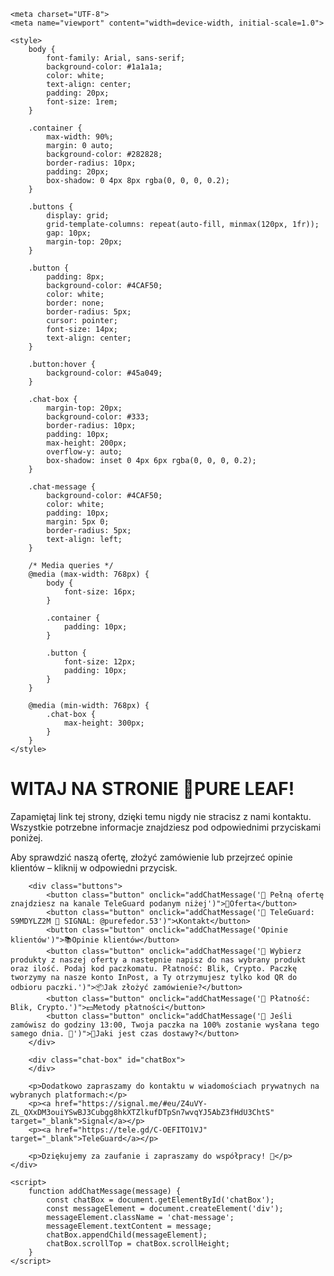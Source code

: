 <html lang="pl">

    <meta charset="UTF-8">
    <meta name="viewport" content="width=device-width, initial-scale=1.0">

    <style>
        body {
            font-family: Arial, sans-serif;
            background-color: #1a1a1a;
            color: white;
            text-align: center;
            padding: 20px;
            font-size: 1rem;
        }

        .container {
            max-width: 90%;
            margin: 0 auto;
            background-color: #282828;
            border-radius: 10px;
            padding: 20px;
            box-shadow: 0 4px 8px rgba(0, 0, 0, 0.2);
        }

        .buttons {
            display: grid;
            grid-template-columns: repeat(auto-fill, minmax(120px, 1fr));
            gap: 10px;
            margin-top: 20px;
        }

        .button {
            padding: 8px;
            background-color: #4CAF50;
            color: white;
            border: none;
            border-radius: 5px;
            cursor: pointer;
            font-size: 14px;
            text-align: center;
        }

        .button:hover {
            background-color: #45a049;
        }

        .chat-box {
            margin-top: 20px;
            background-color: #333;
            border-radius: 10px;
            padding: 10px;
            max-height: 200px;
            overflow-y: auto;
            box-shadow: inset 0 4px 6px rgba(0, 0, 0, 0.2);
        }

        .chat-message {
            background-color: #4CAF50;
            color: white;
            padding: 10px;
            margin: 5px 0;
            border-radius: 5px;
            text-align: left;
        }

        /* Media queries */
        @media (max-width: 768px) {
            body {
                font-size: 16px;
            }

            .container {
                padding: 10px;
            }

            .button {
                font-size: 12px;
                padding: 10px;
            }
        }

        @media (min-width: 768px) {
            .chat-box {
                max-height: 300px;
            }
        }
    </style>
</head>
<body>
    <div class="container">
        <h1>WITAJ NA STRONIE 🌿PURE LEAF!</h1>
        <p>Zapamiętaj link tej strony, dzięki temu nigdy nie stracisz z nami kontaktu. Wszystkie potrzebne informacje znajdziesz pod odpowiednimi przyciskami poniżej.</p>
        <p>Aby sprawdzić naszą ofertę, złożyć zamówienie lub przejrzeć opinie klientów – kliknij w odpowiedni przycisk.</p>

        <div class="buttons">
            <button class="button" onclick="addChatMessage('🔶 Pełną ofertę znajdziesz na kanale TeleGuard podanym niżej')">📜Oferta</button>
            <button class="button" onclick="addChatMessage('🔶 TeleGuard: S9MDYLZ2M 🔹 SIGNAL: @purefedor.53')">📞Kontakt</button>
            <button class="button" onclick="addChatMessage('Opinie klientów')">📚Opinie klientów</button>
            <button class="button" onclick="addChatMessage('🔶 Wybierz produkty z naszej oferty a nastepnie napisz do nas wybrany produkt oraz ilość. Podaj kod paczkomatu. Płatność: Blik, Crypto. Paczkę tworzymy na nasze konto InPost, a Ty otrzymujesz tylko kod QR do odbioru paczki.')">📦Jak złożyć zamówienie?</button>
            <button class="button" onclick="addChatMessage('🔶 Płatność: Blik, Crypto.')">💵Metody płatności</button>
            <button class="button" onclick="addChatMessage('🔶 Jeśli zamówisz do godziny 13:00, Twoja paczka na 100% zostanie wysłana tego samego dnia. 🚀')">📲Jaki jest czas dostawy?</button>
        </div>

        <div class="chat-box" id="chatBox">
        </div>

        <p>Dodatkowo zapraszamy do kontaktu w wiadomościach prywatnych na wybranych platformach:</p>
        <p><a href="https://signal.me/#eu/Z4uVY-ZL_QXxDM3ouiYSwBJ3Cubgg8hkXTZlkufDTpSn7wvqYJ5AbZ3fHdU3ChtS" target="_blank">Signal</a></p>
        <p><a href="https://tele.gd/C-OEFITO1VJ" target="_blank">TeleGuard</a></p>

        <p>Dziękujemy za zaufanie i zapraszamy do współpracy! 💝</p>
    </div>

    <script>
        function addChatMessage(message) {
            const chatBox = document.getElementById('chatBox');
            const messageElement = document.createElement('div');
            messageElement.className = 'chat-message';
            messageElement.textContent = message;
            chatBox.appendChild(messageElement);
            chatBox.scrollTop = chatBox.scrollHeight;
        }
    </script>
</body>
</html>
